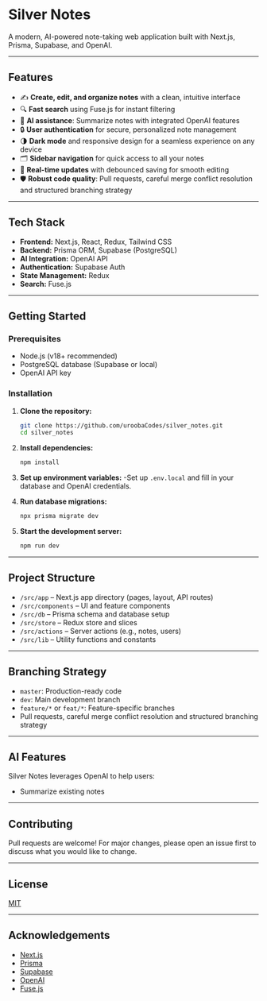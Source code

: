 # Silver Notes

A modern, AI-powered note-taking web application built with Next.js, Prisma, Supabase, and OpenAI.

---

## Features

- ✍️ **Create, edit, and organize notes** with a clean, intuitive interface
- 🔍 **Fast search** using Fuse.js for instant filtering
- 🤖 **AI assistance**: Summarize notes with integrated OpenAI features
- 🔒 **User authentication** for secure, personalized note management
- 🌗 **Dark mode** and responsive design for a seamless experience on any device
- 🗂️ **Sidebar navigation** for quick access to all your notes
- 🚀 **Real-time updates** with debounced saving for smooth editing
- 🛡️ **Robust code quality**: Pull requests, careful merge conflict resolution and structured branching strategy

---

## Tech Stack

- **Frontend:** Next.js, React, Redux, Tailwind CSS
- **Backend:** Prisma ORM, Supabase (PostgreSQL)
- **AI Integration:** OpenAI API
- **Authentication:** Supabase Auth
- **State Management:** Redux
- **Search:** Fuse.js

---

## Getting Started

### Prerequisites

- Node.js (v18+ recommended)
- PostgreSQL database (Supabase or local)
- OpenAI API key

### Installation

1. **Clone the repository:**
   ```bash
   git clone https://github.com/uroobaCodes/silver_notes.git
   cd silver_notes
   ```

2. **Install dependencies:**
   ```bash
   npm install
   ```

3. **Set up environment variables:**
   -Set up `.env.local` and fill in your database and OpenAI credentials.

4. **Run database migrations:**
   ```bash
   npx prisma migrate dev
   ```

5. **Start the development server:**
   ```bash
   npm run dev
   ```

---

## Project Structure

- `/src/app` – Next.js app directory (pages, layout, API routes)
- `/src/components` – UI and feature components
- `/src/db` – Prisma schema and database setup
- `/src/store` – Redux store and slices
- `/src/actions` – Server actions (e.g., notes, users)
- `/src/lib` – Utility functions and constants

---

## Branching Strategy

- `master`: Production-ready code
- `dev`: Main development branch
- `feature/*` or `feat/*`: Feature-specific branches
- Pull requests, careful merge conflict resolution and structured branching strategy

---

## AI Features

Silver Notes leverages OpenAI to help users:
- Summarize existing notes

---

## Contributing

Pull requests are welcome! For major changes, please open an issue first to discuss what you would like to change.

---

## License

[MIT](LICENSE)

---

## Acknowledgements

- [Next.js](https://nextjs.org/)
- [Prisma](https://www.prisma.io/)
- [Supabase](https://supabase.com/)
- [OpenAI](https://openai.com/)
- [Fuse.js](https://fusejs.io/)
